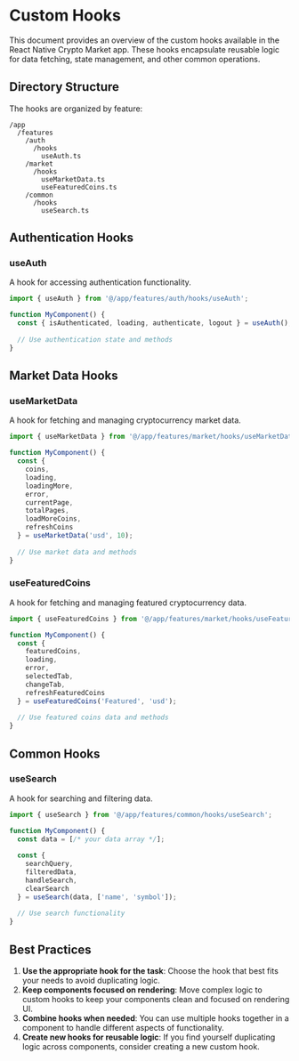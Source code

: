 # Custom Hooks

This document provides an overview of the custom hooks available in the React Native Crypto Market app. These hooks encapsulate reusable logic for data fetching, state management, and other common operations.

## Directory Structure

The hooks are organized by feature:

```
/app
  /features
    /auth
      /hooks
        useAuth.ts
    /market
      /hooks
        useMarketData.ts
        useFeaturedCoins.ts
    /common
      /hooks
        useSearch.ts
```

## Authentication Hooks

### useAuth

A hook for accessing authentication functionality.

```typescript
import { useAuth } from '@/app/features/auth/hooks/useAuth';

function MyComponent() {
  const { isAuthenticated, loading, authenticate, logout } = useAuth();
  
  // Use authentication state and methods
}
```

## Market Data Hooks

### useMarketData

A hook for fetching and managing cryptocurrency market data.

```typescript
import { useMarketData } from '@/app/features/market/hooks/useMarketData';

function MyComponent() {
  const { 
    coins,
    loading,
    loadingMore,
    error,
    currentPage,
    totalPages,
    loadMoreCoins,
    refreshCoins
  } = useMarketData('usd', 10);
  
  // Use market data and methods
}
```

### useFeaturedCoins

A hook for fetching and managing featured cryptocurrency data.

```typescript
import { useFeaturedCoins } from '@/app/features/market/hooks/useFeaturedCoins';

function MyComponent() {
  const { 
    featuredCoins,
    loading,
    error,
    selectedTab,
    changeTab,
    refreshFeaturedCoins
  } = useFeaturedCoins('Featured', 'usd');
  
  // Use featured coins data and methods
}
```

## Common Hooks

### useSearch

A hook for searching and filtering data.

```typescript
import { useSearch } from '@/app/features/common/hooks/useSearch';

function MyComponent() {
  const data = [/* your data array */];
  
  const { 
    searchQuery,
    filteredData,
    handleSearch,
    clearSearch
  } = useSearch(data, ['name', 'symbol']);
  
  // Use search functionality
}
```

## Best Practices

1. **Use the appropriate hook for the task**: Choose the hook that best fits your needs to avoid duplicating logic.
2. **Keep components focused on rendering**: Move complex logic to custom hooks to keep your components clean and focused on rendering UI.
3. **Combine hooks when needed**: You can use multiple hooks together in a component to handle different aspects of functionality.
4. **Create new hooks for reusable logic**: If you find yourself duplicating logic across components, consider creating a new custom hook.